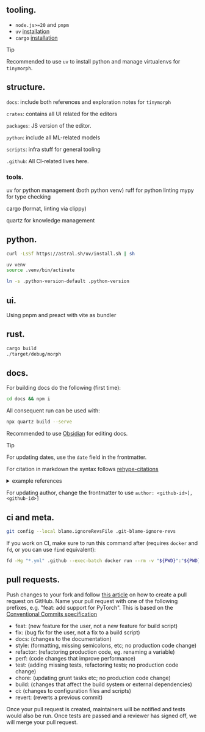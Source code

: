 ## tooling.

- `node.js>=20` and `pnpm`
- `uv` [installation](https://docs.astral.sh/uv/)
- `cargo` [installation](https://www.rust-lang.org/tools/install)

> [!tip]
> Recommended to use `uv` to install python and manage virtualenvs for `tinymorph`.

## structure.

`docs`: include both references and exploration notes for `tinymorph`

`crates`: contains all UI related for the editors

`packages`: JS version of the editor.

`python`: include all ML-related models

`scripts`: infra stuff for general tooling

`.github`: All CI-related lives here.

### tools.

uv for python management (both python venv)
ruff for python linting
mypy for type checking

cargo (format, linting via clippy)

quartz for knowledge management

## python.

```bash
curl -LsSf https://astral.sh/uv/install.sh | sh

uv venv
source .venv/bin/activate

ln -s .python-version-default .python-version
```

## ui.

Using pnpm and preact with vite as bundler

## rust.

```bash
cargo build
./target/debug/morph
```

## docs.

For building docs do the following (first time):

```bash
cd docs && npm i
```

All consequent run can be used with:

```bash
npx quartz build --serve
```

Recommended to use [Obsidian](https://obsidian.md/) for editing docs.

> [!tip]
> For updating dates, use the `date` field in the frontmatter.
>
> For citation in markdown the syntax follows [rehype-citations](https://github.com/timlrx/rehype-citation)

<details>

  <summary>example references</summary>

  See https://github.com/linozen/exocortex/blob/v4/content/refs/luhrmann2019.md?plain=1 for examples.

</details>

For updating author, change the frontmatter to use `author: <github-id>[,<github-id>]`

## ci and meta.

```bash
git config --local blame.ignoreRevsFile .git-blame-ignore-revs
```

If you work on CI, make sure to run this command after (requires `docker` and `fd`, or you can use `find` equivalent):

```bash
fd -Hg "*.yml" .github --exec-batch docker run --rm -v "${PWD}":"${PWD}" -w "${PWD}" -e RATCHET_EXP_KEEP_NEWLINES=true ghcr.io/sethvargo/ratchet:0.9.2 update
```

## pull requests.

Push changes to your fork and follow [this article](https://help.github.com/en/articles/creating-a-pull-request)
on how to create a pull request on GitHub. Name your pull request
with one of the following prefixes, e.g. "feat: add support for
PyTorch". This is based on the [Conventional Commits specification](https://www.conventionalcommits.org/en/v1.0.0/#summary)

- feat: (new feature for the user, not a new feature for build script)
- fix: (bug fix for the user, not a fix to a build script)
- docs: (changes to the documentation)
- style: (formatting, missing semicolons, etc; no production code change)
- refactor: (refactoring production code, eg. renaming a variable)
- perf: (code changes that improve performance)
- test: (adding missing tests, refactoring tests; no production code change)
- chore: (updating grunt tasks etc; no production code change)
- build: (changes that affect the build system or external dependencies)
- ci: (changes to configuration files and scripts)
- revert: (reverts a previous commit)

Once your pull request is created, maintainers will be notified and tests would also be run. Once tests are passed and a reviewer has signed off, we will merge your pull request.
